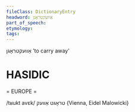 ```yaml
---
fileClass: DictionaryEntry
headword: אַוועקטראָגן
part_of_speech: 
etymology: 
tags: 
---
```

אַוועקטראָגן
'to carry away'

HASIDIC
=======
= EUROPE = 

/tʁukt avɛk/ טראָגט אַוועק {Vienna, Eidel Malowicki}